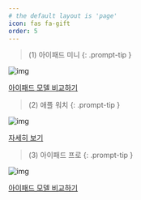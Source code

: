 ```yaml
---
# the default layout is 'page'
icon: fas fa-gift
order: 5
---
```


> (1) 아이패드 미니
{: .prompt-tip }

![img](https://store.storeimages.cdn-apple.com/8756/as-images.apple.com/is/ipad-mini-select-202109?wid=540&hei=530&fmt=jpeg&qlt=95&.v=1631751017000)

[아이패드 모델 비교하기](https://www.apple.com/kr/ipad/compare/)

> (2) 애플 워치
{: .prompt-tip }

![img](vote.png)

[자세히 보기](https://www.apple.com/kr/shop/buy-watch/apple-watch)

> (3) 아이패드 프로
{: .prompt-tip }

![img](https://store.storeimages.cdn-apple.com/8756/as-images.apple.com/is/ipad-pro-select-202210?wid=545&hei=550&fmt=jpeg&qlt=95&.v=1664411207154)

[아이패드 모델 비교하기](https://www.apple.com/kr/ipad/compare/)
